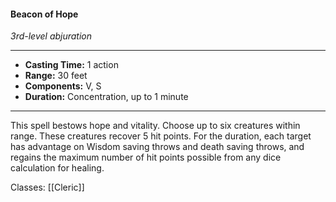 #### Beacon of Hope
*3rd-level abjuration*
___
- **Casting Time:** 1 action
- **Range:** 30 feet
- **Components:** V, S
- **Duration:** Concentration, up to 1 minute
---
This spell bestows hope and vitality. Choose up to six creatures within range. These creatures recover 5 hit points.
For the duration, each target has advantage on Wisdom saving throws and death saving throws, and regains the maximum number of hit points possible from any dice calculation for healing.

Classes: [[Cleric]]